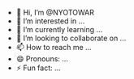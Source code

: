 - 👋 Hi, I’m @NYOTOWAR
- 👀 I’m interested in ...
- 🌱 I’m currently learning ...
- 💞️ I’m looking to collaborate on ...
- 📫 How to reach me ...
- 😄 Pronouns: ...
- ⚡ Fun fact: ...

<!---
NYOTOWAR/NYOTOWAR is a ✨ special ✨ repository because its `README.md` (this file) appears on your GitHub profile.
You can click the Preview link to take a look at your changes.
--->
